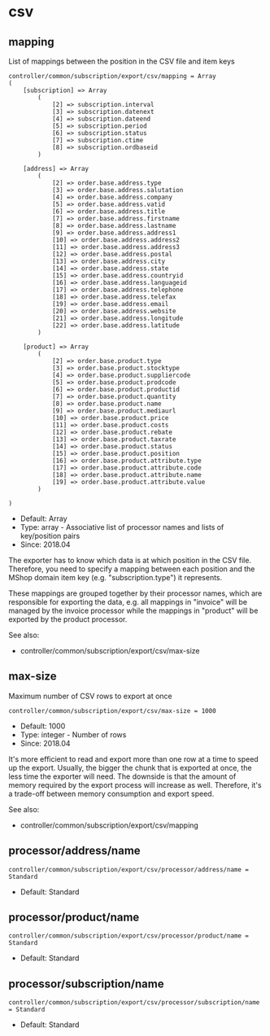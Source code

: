 
# csv
## mapping

List of mappings between the position in the CSV file and item keys

```
controller/common/subscription/export/csv/mapping = Array
(
    [subscription] => Array
        (
            [2] => subscription.interval
            [3] => subscription.datenext
            [4] => subscription.dateend
            [5] => subscription.period
            [6] => subscription.status
            [7] => subscription.ctime
            [8] => subscription.ordbaseid
        )

    [address] => Array
        (
            [2] => order.base.address.type
            [3] => order.base.address.salutation
            [4] => order.base.address.company
            [5] => order.base.address.vatid
            [6] => order.base.address.title
            [7] => order.base.address.firstname
            [8] => order.base.address.lastname
            [9] => order.base.address.address1
            [10] => order.base.address.address2
            [11] => order.base.address.address3
            [12] => order.base.address.postal
            [13] => order.base.address.city
            [14] => order.base.address.state
            [15] => order.base.address.countryid
            [16] => order.base.address.languageid
            [17] => order.base.address.telephone
            [18] => order.base.address.telefax
            [19] => order.base.address.email
            [20] => order.base.address.website
            [21] => order.base.address.longitude
            [22] => order.base.address.latitude
        )

    [product] => Array
        (
            [2] => order.base.product.type
            [3] => order.base.product.stocktype
            [4] => order.base.product.suppliercode
            [5] => order.base.product.prodcode
            [6] => order.base.product.productid
            [7] => order.base.product.quantity
            [8] => order.base.product.name
            [9] => order.base.product.mediaurl
            [10] => order.base.product.price
            [11] => order.base.product.costs
            [12] => order.base.product.rebate
            [13] => order.base.product.taxrate
            [14] => order.base.product.status
            [15] => order.base.product.position
            [16] => order.base.product.attribute.type
            [17] => order.base.product.attribute.code
            [18] => order.base.product.attribute.name
            [19] => order.base.product.attribute.value
        )

)
```

* Default: Array
* Type: array - Associative list of processor names and lists of key/position pairs
* Since: 2018.04

The exporter has to know which data is at which position in the CSV
file. Therefore, you need to specify a mapping between each position
and the MShop domain item key (e.g. "subscription.type") it represents.

These mappings are grouped together by their processor names, which
are responsible for exporting the data, e.g. all mappings in "invoice"
will be managed by the invoice processor while the mappings in
"product" will be exported by the product processor.

See also:

* controller/common/subscription/export/csv/max-size

## max-size

Maximum number of CSV rows to export at once

```
controller/common/subscription/export/csv/max-size = 1000
```

* Default: 1000
* Type: integer - Number of rows
* Since: 2018.04

It's more efficient to read and export more than one row at a time
to speed up the export. Usually, the bigger the chunk that is exported
at once, the less time the exporter will need. The downside is that
the amount of memory required by the export process will increase as
well. Therefore, it's a trade-off between memory consumption and
export speed.

See also:

* controller/common/subscription/export/csv/mapping

## processor/address/name

```
controller/common/subscription/export/csv/processor/address/name = Standard
```

* Default: Standard


## processor/product/name

```
controller/common/subscription/export/csv/processor/product/name = Standard
```

* Default: Standard


## processor/subscription/name

```
controller/common/subscription/export/csv/processor/subscription/name = Standard
```

* Default: Standard
